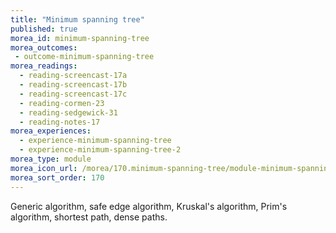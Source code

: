 ```yaml
---
title: "Minimum spanning tree"
published: true
morea_id: minimum-spanning-tree
morea_outcomes:
 - outcome-minimum-spanning-tree
morea_readings:
  - reading-screencast-17a
  - reading-screencast-17b
  - reading-screencast-17c
  - reading-cormen-23
  - reading-sedgewick-31
  - reading-notes-17
morea_experiences:
  - experience-minimum-spanning-tree
  - experience-minimum-spanning-tree-2
morea_type: module
morea_icon_url: /morea/170.minimum-spanning-tree/module-minimum-spanning-tree.png
morea_sort_order: 170
---
```


Generic algorithm, safe edge algorithm, Kruskal's algorithm, Prim's algorithm, shortest path, dense paths.